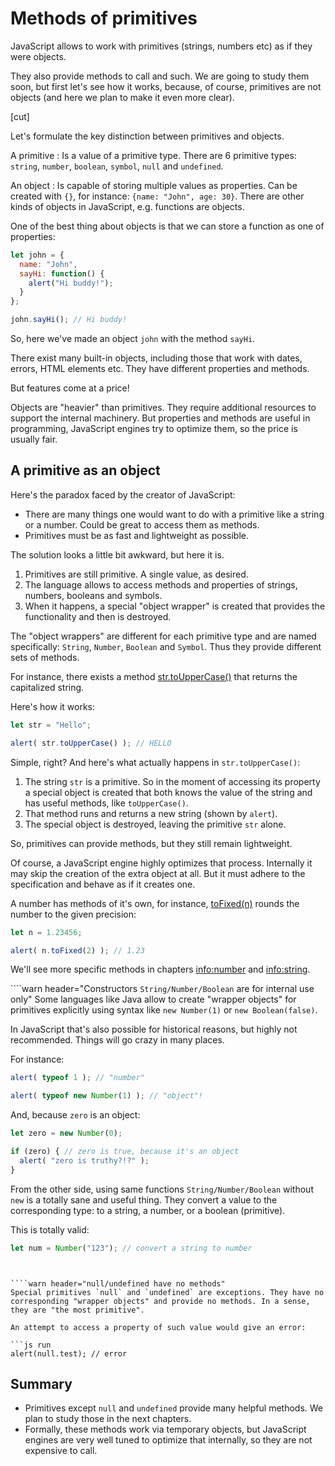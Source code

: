 # Methods of primitives

JavaScript allows to work with primitives (strings, numbers etc) as if they were objects.

They also provide methods to call and such. We are going to study them soon, but first let's see how it works, because, of course, primitives are not objects (and here we plan to make it even more clear).

[cut]

Let's formulate the key distinction between primitives and objects.

A primitive
: Is a value of a primitive type. There are 6 primitive types: `string`, `number`, `boolean`, `symbol`, `null` and `undefined`.

An object
: Is capable of storing multiple values as properties.
Can be created with `{}`, for instance: `{name: "John", age: 30}`. There are other kinds of objects in JavaScript, e.g. functions are objects.

One of the best thing about objects is that we can store a function as one of properties:

```js run
let john = {
  name: "John",
  sayHi: function() {
    alert("Hi buddy!");
  }
};

john.sayHi(); // Hi buddy!
```

So, here we've made an object `john` with the method `sayHi`.

There exist many built-in objects, including those that work with dates, errors, HTML elements etc. They have different properties and methods.

But features come at a price!

Objects are "heavier" than primitives. They require additional resources to support the internal machinery. But properties and methods are useful in programming, JavaScript engines try to optimize them, so the price is usually fair.

## A primitive as an object

Here's the paradox faced by the creator of JavaScript:

- There are many things one would want to do with a primitive like a string or a number. Could be great to access them as methods.
- Primitives must be as fast and lightweight as possible.

The solution looks a little bit awkward, but here it is.

1. Primitives are still primitive. A single value, as desired.
2. The language allows to access methods and properties of strings, numbers, booleans and symbols.
3. When it happens, a special "object wrapper" is created that provides the functionality and then is destroyed.

The "object wrappers" are different for each primitive type and are named specifically: `String`, `Number`, `Boolean` and `Symbol`. Thus they provide different sets of methods.

For instance, there exists a method [str.toUpperCase()](https://developer.mozilla.org/en/docs/Web/JavaScript/Reference/Global_Objects/String/toUpperCase) that returns the capitalized string.

Here's how it works:

```js run
let str = "Hello";

alert( str.toUpperCase() ); // HELLO
```

Simple, right? And here's what actually happens in `str.toUpperCase()`:

1. The string `str` is a primitive. So in the moment of accessing its property a special object is created that both knows the value of the string and has useful methods, like `toUpperCase()`.
2. That method runs and returns a new string (shown by `alert`).
3. The special object is destroyed, leaving the primitive `str` alone.

So, primitives can provide methods, but they still remain lightweight.

Of course, a JavaScript engine highly optimizes that process. Internally it may skip the creation of the extra object at all. But it must adhere to the specification and behave as if it creates one.

A number has methods of it's own, for instance, [toFixed(n)](https://developer.mozilla.org/en-US/docs/Web/JavaScript/Reference/Global_Objects/Number/toFixed) rounds the number to the given precision:

```js run
let n = 1.23456;

alert( n.toFixed(2) ); // 1.23
```

We'll see more specific methods in chapters <info:number> and <info:string>.


````warn header="Constructors `String/Number/Boolean` are for internal use only"
Some languages like Java allow to create "wrapper objects" for primitives explicitly using syntax like `new Number(1)` or `new Boolean(false)`.

In JavaScript that's also possible for historical reasons, but highly not recommended. Things will go crazy in many places.

For instance:

```js run
alert( typeof 1 ); // "number"

alert( typeof new Number(1) ); // "object"!
```

And, because `zero` is an object:

```js run
let zero = new Number(0);

if (zero) { // zero is true, because it's an object
  alert( "zero is truthy?!?" );
}
```

From the other side, using same functions `String/Number/Boolean` without `new` is a totally sane and useful thing. They convert a value to the corresponding type: to a string, a number, or a boolean (primitive).

This is totally valid:
```js
let num = Number("123"); // convert a string to number
```
````


````warn header="null/undefined have no methods"
Special primitives `null` and `undefined` are exceptions. They have no corresponding "wrapper objects" and provide no methods. In a sense, they are "the most primitive".

An attempt to access a property of such value would give an error:

```js run
alert(null.test); // error
````

## Summary

- Primitives except `null` and `undefined` provide many helpful methods. We plan to study those in the next chapters.
- Formally, these methods work via temporary objects, but JavaScript engines are very well tuned to optimize that internally, so they are not expensive to call.
